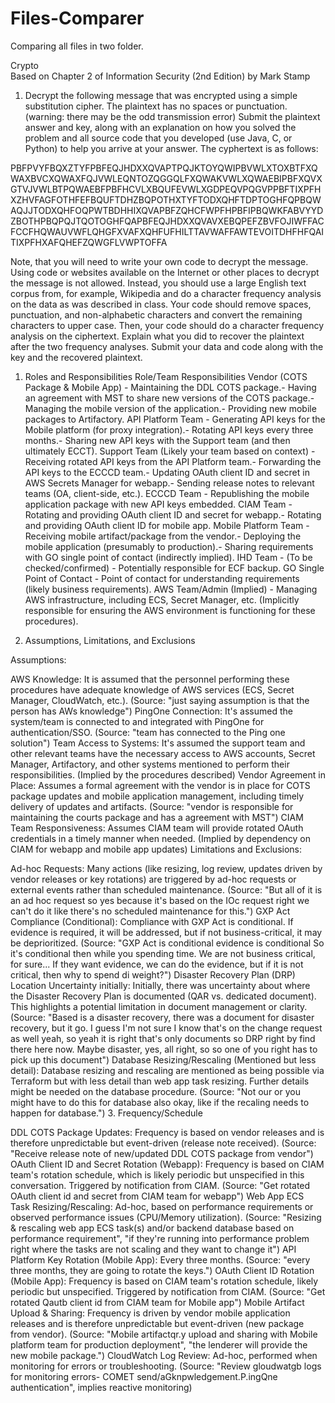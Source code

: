 # Files-Comparer

Comparing all files in two folder.

Crypto  
Based on Chapter 2 of Information Security (2nd Edition) by Mark Stamp

1. Decrypt the following message that was encrypted using a simple substitution cipher. The plaintext has no spaces or punctuation. (warning: there may be the odd transmission error) Submit the plaintext answer and key, along with an explanation on how you solved the problem and all source code that you developed (use Java, C, or Python) to help you arrive at your answer. The cyphertext is as follows:

PBFPVYFBQXZTYFPBFEQJHDXXQVAPTPQJKTOYQWIPBVWLXTOXBTFXQWAXBVCXQWAXFQJVWLEQNTOZQGGQLFXQWAKVWLXQWAEBIPBFXQVXGTVJVWLBTPQWAEBFPBFHCVLXBQUFEVWLXGDPEQVPQGVPPBFTIXPFHXZHVFAGFOTHFEFBQUFTDHZBQPOTHXTYFTODXQHFTDPTOGHFQPBQWAQJJTODXQHFOQPWTBDHHIXQVAPBFZQHCFWPFHPBFIPBQWKFABVYYDZBOTHPBQPQJTQOTOGHFQAPBFEQJHDXXQVAVXEBQPEFZBVFOJIWFFACFCCFHQWAUVWFLQHGFXVAFXQHFUFHILTTAVWAFFAWTEVOITDHFHFQAITIXPFHXAFQHEFZQWGFLVWPTOFFA

Note, that you will need to write your own code to decrypt the message. Using code or websites available on the Internet or other places to decrypt the message is not allowed. Instead, you should use a large English text corpus from, for example, Wikipedia and do a character frequency analysis on the data as was described in class. Your code should remove spaces, punctuation, and non-alphabetic characters and convert the remaining characters to upper case. Then, your code should do a character frequency analysis on the ciphertext. Explain what you did to recover the plaintext after the two frequency analyses. Submit your data and code along with the key and the recovered plaintext.






1. Roles and Responsibilities
Role/Team	Responsibilities
Vendor (COTS Package & Mobile App)	- Maintaining the DDL COTS package.- Having an agreement with MST to share new versions of the COTS package.- Managing the mobile version of the application.- Providing new mobile packages to Artifactory.
API Platform Team	- Generating API keys for the Mobile platform (for proxy integration).- Rotating API keys every three months.- Sharing new API keys with the Support team (and then ultimately ECCT).
Support Team (Likely your team based on context)	- Receiving rotated API keys from the API Platform team.- Forwarding the API keys to the ECCCD team.- Updating OAuth client ID and secret in AWS Secrets Manager for webapp.- Sending release notes to relevant teams (OA, client-side, etc.).
ECCCD Team	- Republishing the mobile application package with new API keys embedded.
CIAM Team	- Rotating and providing OAuth client ID and secret for webapp.- Rotating and providing OAuth client ID for mobile app.
Mobile Platform Team	- Receiving mobile artifact/package from the vendor.- Deploying the mobile application (presumably to production).- Sharing requirements with GO single point of contact (indirectly implied).
IHD Team	- (To be checked/confirmed) -  Potentially responsible for ECF backup.
GO Single Point of Contact	-  Point of contact for understanding requirements (likely business requirements).
AWS Team/Admin (Implied)	- Managing AWS infrastructure, including ECS, Secret Manager, etc. (Implicitly responsible for ensuring the AWS environment is functioning for these procedures).

2. Assumptions, Limitations, and Exclusions

Assumptions:

AWS Knowledge: It is assumed that the personnel performing these procedures have adequate knowledge of AWS services (ECS, Secret Manager, CloudWatch, etc.). (Source: "just saying assumption is that the person has AWs knowledge")
PingOne Connection: It's assumed the system/team is connected to and integrated with PingOne for authentication/SSO. (Source: "team has connected to the Ping one solution")
Team Access to Systems: It's assumed the support team and other relevant teams have the necessary access to AWS accounts, Secret Manager, Artifactory, and other systems mentioned to perform their responsibilities. (Implied by the procedures described)
Vendor Agreement in Place: Assumes a formal agreement with the vendor is in place for COTS package updates and mobile application management, including timely delivery of updates and artifacts. (Source: "vendor is responsible for maintaining the courts package and has a agreement with MST")
CIAM Team Responsiveness: Assumes CIAM team will provide rotated OAuth credentials in a timely manner when needed. (Implied by dependency on CIAM for webapp and mobile app updates)
Limitations and Exclusions:

Ad-hoc Requests: Many actions (like resizing, log review, updates driven by vendor releases or key rotations) are triggered by ad-hoc requests or external events rather than scheduled maintenance. (Source: "But all of it is an ad hoc request so yes because it's based on the IOc request right we can't do it like there's no scheduled maintenance for this.")
GXP Act Compliance (Conditional): Compliance with GXP Act is conditional. If evidence is required, it will be addressed, but if not business-critical, it may be deprioritized. (Source: "GXP Act is conditional evidence is conditional So it's conditional then while you spending time. We are not business critical, for sure... If they want evidence, we can do the evidence, but if it is not critical, then why to spend di weight?")
Disaster Recovery Plan (DRP) Location Uncertainty initially: Initially, there was uncertainty about where the Disaster Recovery Plan is documented (QAR vs. dedicated document). This highlights a potential limitation in document management or clarity. (Source: "Based is a disaster recovery, there was a document for disaster recovery, but it go. I guess I'm not sure I know that's on the change request as well yeah, so yeah it is right that's only documents so DRP right by find there here now. Maybe disaster, yes, all right, so so one of you right has to pick up this document")
Database Resizing/Rescaling (Mentioned but less detail): Database resizing and rescaling are mentioned as being possible via Terraform but with less detail than web app task resizing. Further details might be needed on the database procedure. (Source: "Not our or you might have to do this for database also okay, like if the recaling needs to happen for database.")
3. Frequency/Schedule

DDL COTS Package Updates: Frequency is based on vendor releases and is therefore unpredictable but event-driven (release note received). (Source: "Receive release note of new/updated DDL COTS package from vendor")
OAuth Client ID and Secret Rotation (Webapp): Frequency is based on CIAM team's rotation schedule, which is likely periodic but unspecified in this conversation. Triggered by notification from CIAM. (Source: "Get rotated OAuth client id and secret from CIAM team for webapp")
Web App ECS Task Resizing/Rescaling: Ad-hoc, based on performance requirements or observed performance issues (CPU/Memory utilization). (Source: "Resizing & rescaling web app ECS task(s) and/or backend database based on performance requirement", "if they're running into performance problem right where the tasks are not scaling and they want to change it")
API Platform Key Rotation (Mobile App): Every three months. (Source: "every three months, they are going to rotate the keys.")
OAuth Client ID Rotation (Mobile App): Frequency is based on CIAM team's rotation schedule, likely periodic but unspecified. Triggered by notification from CIAM. (Source: "Get rotated Qautb client id from CIAM team for Mobile app")
Mobile Artifact Upload & Sharing: Frequency is driven by vendor mobile application releases and is therefore unpredictable but event-driven (new package from vendor). (Source: "Mobile artifactqr.y upload and sharing with Mobile platform team for production deployment", "the lenderer will provide the new mobile package.")
CloudWatch Log Review: Ad-hoc, performed when monitoring for errors or troubleshooting. (Source: "Review gloudwatgb logs for monitoring errors- COMET send/aGknpwledgement.P.ingQne authentication", implies reactive monitoring)
